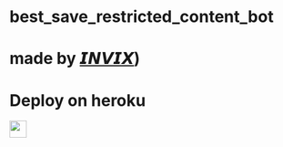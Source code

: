 # best_save_restricted_content_bot
# made by [𝙄𝙉𝙑𝙄𝙓](https://t.me/save_restrict_1419)) 

 
# Deploy on heroku


<a href="https://dashboard.heroku.com/new?template=https://github.com/Apnijanta/Sav">
     <img height="30px" src="https://img.shields.io/badge/Deploy%20To%20Heroku-blueviolet?style=for-the-badge&logo=heroku">
  </a>
  
